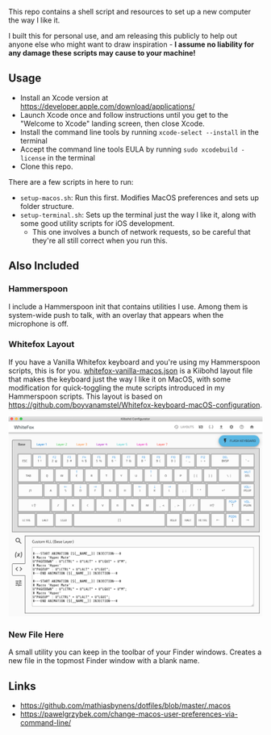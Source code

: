 This repo contains a shell script and resources to set up a new computer the way I like it.

I built this for personal use, and am releasing this publicly to help out anyone else who might want to draw inspiration - **I assume no liability for any damage these scripts may cause to your machine!**

## Usage

- Install an Xcode version at https://developer.apple.com/download/applications/
- Launch Xcode once and follow instructions until you get to the "Welcome to Xcode" landing screen, then close Xcode.
- Install the command line tools by running `xcode-select --install` in the terminal
- Accept the command line tools EULA by running `sudo xcodebuild -license` in the terminal
- Clone this repo.

There are a few scripts in here to run:
- `setup-macos.sh`: Run this first. Modifies MacOS preferences and sets up folder structure.
- `setup-terminal.sh`: Sets up the terminal just the way I like it, along with some good utility scripts for iOS development.
    * This one involves a bunch of network requests, so be careful that they're all still correct when you run this.

## Also Included
### Hammerspoon
I include a Hammerspoon init that contains utilities I use. Among them is system-wide push to talk, with an overlay that appears when the microphone is off.

### Whitefox Layout
If you have a Vanilla Whitefox keyboard and you're using my Hammerspoon scripts, this is for you. [whitefox-vanilla-macos.json](/files/optional/whitefox-vanilla-macos.json) is a Kiibohd layout file that makes the keyboard just the way I like it on MacOS, with some modification for quick-toggling the mute scripts introduced in my Hammerspoon scripts. This layout is based on https://github.com/boyvanamstel/Whitefox-keyboard-macOS-configuration.

![alt text][whitefox-preview]

### New File Here
A small utility you can keep in the toolbar of your Finder windows. Creates a new file in the topmost Finder window with a blank name.

## Links
* https://github.com/mathiasbynens/dotfiles/blob/master/.macos
* https://pawelgrzybek.com/change-macos-user-preferences-via-command-line/


<!-- References for links -->
[whitefox-preview]: /misc/whitefox-layout-preview.png "Whitefox Layout Preview"
